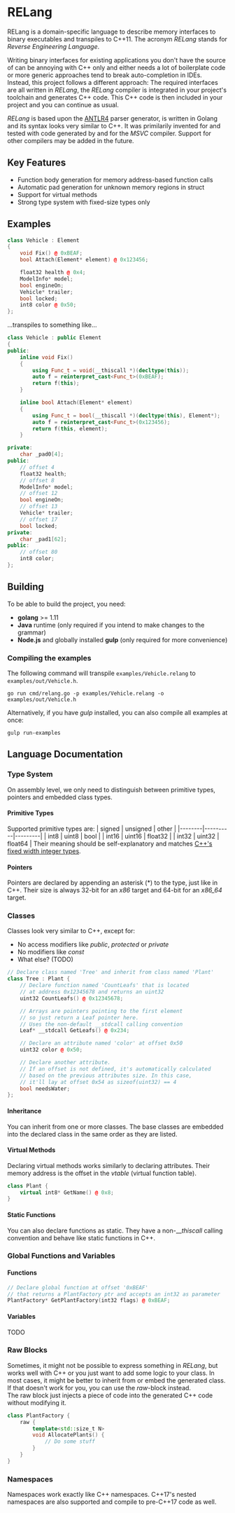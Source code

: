 # RELang
RELang is a domain-specific language to describe memory interfaces to binary executables and transpiles to C++11. The acronym _RELang_ stands for _Reverse Engineering Language_.

Writing binary interfaces for existing applications you don't have the source of can be annoying with C++ only and either needs a lot of boilerplate code or more generic approaches tend to break auto-completion in IDEs.   
Instead, this project follows a different approach: The required interfaces are all written in _RELang_, the _RELang_ compiler is integrated in your project's toolchain and generates C++ code. This C++ code is then included in your project and you can continue as usual.

_RELang_ is based upon the [ANTLR4](https://www.antlr.org/) parser generator, is written in Golang and its syntax looks very similar to C++. It was primilarily invented for and tested with code generated by and for the _MSVC_ compiler. Support for other compilers may be added in the future.

## Key Features
* Function body generation for memory address-based function calls
* Automatic pad generation for unknown memory regions in struct
* Support for virtual methods
* Strong type system with fixed-size types only

## Examples
```cpp
class Vehicle : Element
{
    void Fix() @ 0xBEAF;
    bool Attach(Element* element) @ 0x123456;

    float32 health @ 0x4;
    ModelInfo* model;
    bool engineOn;
    Vehicle* trailer;
    bool locked;
    int8 color @ 0x50;
};
```
...transpiles to something like...
```cpp
class Vehicle : public Element
{
public:
    inline void Fix()
    {
        using Func_t = void(__thiscall *)(decltype(this));
        auto f = reinterpret_cast<Func_t>(0xBEAF);
        return f(this);
    }

    inline bool Attach(Element* element)
    {
        using Func_t = bool(__thiscall *)(decltype(this), Element*);
        auto f = reinterpret_cast<Func_t>(0x123456);
        return f(this, element);
    }

private:
    char _pad0[4];
public:
    // offset 4
    float32 health;
    // offset 8
    ModelInfo* model;
    // offset 12
    bool engineOn;
    // offset 13
    Vehicle* trailer;
    // offset 17
    bool locked;
private:
    char _pad1[62];
public:
    // offset 80
    int8 color;
};
```

## Building
To be able to build the project, you need:
* __golang__ >= 1.11
* __Java__ runtime (only required if you intend to make changes to the grammar)
* __Node.js__ and globally installed __gulp__ (only required for more convenience)

### Compiling the examples
The following command will transpile `examples/Vehicle.relang` to `examples/out/Vehicle.h`.
```shell
go run cmd/relang.go -p examples/Vehicle.relang -o examples/out/Vehicle.h
```

Alternatively, if you have _gulp_ installed, you can also compile all examples at once:
```shell
gulp run-examples
```

## Language Documentation
### Type System
On assembly level, we only need to distinguish between primitive types, pointers and embedded class types.

#### Primitive Types
Supported primitive types are:
| signed | unsigned | other   |
|--------|----------|---------|
| int8   | uint8    | bool    |
| int16  | uint16   | float32 |
| int32  | uint32   | float64 |
Their meaning should be self-explanatory and matches [C++'s fixed width integer types](https://en.cppreference.com/w/cpp/types/integer).

#### Pointers
Pointers are declared by appending an asterisk (*) to the type, just like in C++. Their size is always 32-bit for an _x86_ target and 64-bit for an _x86_64_ target.

### Classes
Classes look very similar to C++, except for:
* No access modifiers like _public_, _protected_ or _private_
* No modifiers like _const_
* What else? (TODO)

```cpp
// Declare class named 'Tree' and inherit from class named 'Plant'
class Tree : Plant {
    // Declare function named 'CountLeafs' that is located
    // at address 0x12345678 and returns an uint32
    uint32 CountLeafs() @ 0x12345678;

    // Arrays are pointers pointing to the first element
    // so just return a Leaf pointer here.
    // Uses the non-default __stdcall calling convention
    Leaf* __stdcall GetLeafs() @ 0x234;

    // Declare an attribute named 'color' at offset 0x50
    uint32 color @ 0x50;

    // Declare another attribute.
    // If an offset is not defined, it's automatically calculated
    // based on the previous attributes size. In this case,
    // it'll lay at offset 0x54 as sizeof(uint32) == 4
    bool needsWater;
};
```

#### Inheritance
You can inherit from one or more classes. The base classes are embedded into the declared class in the same order as they are listed.

#### Virtual Methods
Declaring virtual methods works similarly to declaring attributes. Their memory address is the offset in the _vtable_ (virtual function table).

```cpp
class Plant {
    virtual int8* GetName() @ 0x8;
}
```

#### Static Functions
You can also declare functions as static. They have a non-___thiscall_ calling convention and behave like static functions in C++.

### Global Functions and Variables
#### Functions
```cpp
// Declare global function at offset '0xBEAF'
// that returns a PlantFactory ptr and accepts an int32 as parameter
PlantFactory* GetPlantFactory(int32 flags) @ 0xBEAF;
```

#### Variables
TODO

### Raw Blocks
Sometimes, it might not be possible to express something in _RELang_, but works well with C++ or you just want to add some logic to your class. In most cases, it might be better to inherit from or embed the generated class. If that doesn't work for you, you can use the _raw_-block instead.   
The raw block just injects a piece of code into the generated C++ code without modifying it.

```cpp
class PlantFactory {
    raw {
        template<std::size_t N> 
        void AllocatePlants() {
            // Do some stuff
        }
    }
}
```

### Namespaces
Namespaces work exactly like C++ namespaces. C++17's nested namespaces are also supported and compile to pre-C++17 code as well.
